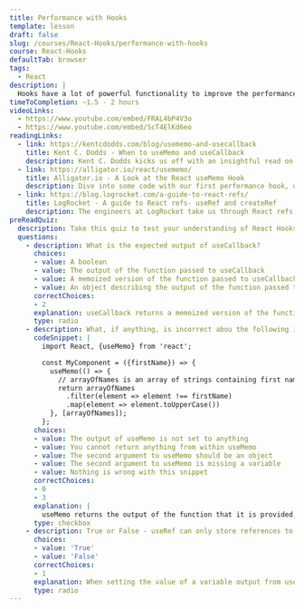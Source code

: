 ```yaml
---
title: Performance with Hooks
template: lesson
draft: false
slug: /courses/React-Hooks/performance-with-hooks
course: React-Hooks
defaultTab: browser
tags:
  - React
description: |
  Hooks have a lot of powerful functionality to improve the performance of React applications and components. They can save a lot of headaches in rendering behavior, and come in handy to make code more understandable. In this lesson, we'll focus on how to use React Hooks to identify performance opportunities for your React code.
timeToCompletion: ~1.5 - 2 hours
videoLinks: 
  - https://www.youtube.com/embed/FRAL4bP4V3o
  - https://www.youtube.com/embed/ScT4ElKd6eo
readingLinks: 
  - link: https://kentcdodds.com/blog/usememo-and-usecallback
    title: Kent C. Dodds - When to useMemo and useCallback
    description: Kent C. Dodds kicks us off with an insightful read on useMemo and useCallback, and the drawbacks of over-optimizing. Yes, there is such a thing, and yes, you should read what he has to say about it!
  - link: https://alligator.io/react/usememo/
    title: Alligator.io - A Look at the React useMemo Hook
    description: Dive into some code with our first performance hook, useMemo. Where might you want to use it? When do you want to avoid it?
  - link: https://blog.logrocket.com/a-guide-to-react-refs/
    title: LogRocket - A guide to React refs- useRef and createRef
    description: The engineers at LogRocket take us through React refs and useRef, and how they can come in handy when working with DOM elements in a React application.
preReadQuiz:
  description: Take this quiz to test your understanding of React Hooks for Performance!
  questions: 
    - description: What is the expected output of useCallback?
      choices:
      - value: A boolean
      - value: The output of the function passed to useCallback
      - value: A memoized version of the function passed to useCallback
      - value: An object describing the output of the function passed to useCallback
      correctChoices: 
      - 2
      explanation: useCallback returns a memoized version of the function that it is passed. The function would only be regenerated if any value of its dependency array changes.
      type: radio
    - description: What, if anything, is incorrect abou the following implementation of useMemo? Select all that apply.
      codeSnippet: |
        import React, {useMemo} from 'react';

        const MyComponent = ({firstName}) => {
          useMemo(() => {
            // arrayOfNames is an array of strings containing first names 
            return arrayOfNames
              .filter(element => element !== firstName)
              .map(element => element.toUpperCase())
          }, [arrayOfNames]);
        };
      choices:
      - value: The output of useMemo is not set to anything
      - value: You cannot return anything from within useMemo
      - value: The second argument to useMemo should be an object
      - value: The second argument to useMemo is missing a variable
      - value: Nothing is wrong with this snippet
      correctChoices: 
      - 0
      - 3
      explanation: |
        useMemo returns the output of the function that it is provided, so the first choice is correct. As a result, the second choice must not be correct, as there must be a return from within the function for useMemo to output something. The second argument to useMemo is always an array, so the third choice is correct. Lastly, it is missing "firstName" as a member of the dependency array.
      type: checkbox
    - description: True or False - useRef can only store references to HTML elements.
      choices:
      - value: 'True'
      - value: 'False'
      correctChoices: 
      - 1
      explanation: When setting the value of a variable output from useRef, you can set its "current" property to _any_ value, not just an HTML element.
      type: radio
---
```

